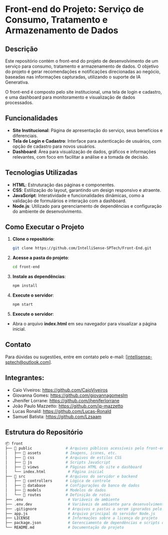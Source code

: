 # Front-end do Projeto: Serviço de Consumo, Tratamento e Armazenamento de Dados

## Descrição
Este repositório contém o front-end do projeto de desenvolvimento de um serviço para consumo, tratamento e armazenamento de dados. O objetivo do projeto é gerar recomendações e notificações direcionadas ao negócio, baseadas nas informações capturadas, utilizando o suporte de IA Generativa.

O front-end é composto pelo site institucional, uma tela de login e cadastro, e uma dashboard para monitoramento e visualização de dados processados.

## Funcionalidades
- **Site Institucional**: Página de apresentação do serviço, seus benefícios e diferenciais.
- **Tela de Login e Cadastro**: Interface para autenticação de usuários, com opção de cadastro para novos usuários.
- **Dashboard**: Área para visualização de dados, gráficos e informações relevantes, com foco em facilitar a análise e a tomada de decisão.

## Tecnologias Utilizadas
- **HTML**: Estruturação das páginas e componentes.
- **CSS**: Estilização do layout, garantindo um design responsivo e atraente.
- **JavaScript**: Interatividade e funcionalidades dinâmicas, como a validação de formulários e interação com a dashboard.
- **Node.js**: Utilizado para gerenciamento de dependências e configuração do ambiente de desenvolvimento.
  
## Como Executar o Projeto
1. **Clone o repositório**:
   ```bash
   git clone https://github.com/IntelliSense-SPTech/Front-End.git
2. **Acesse a pasta do projeto**:
   ```bash
   cd front-end
3. **Instale as dependências**:
   ```bash
   npm install
4. **Execute o servidor**:
   ```bash
   npm start
4. **Execute o servidor**:
- Abra o arquivo **index.html** em seu navegador para visualizar a página inicial.

## Contato
Para dúvidas ou sugestões, entre em contato pelo e-mail: [intellisense-sptech@outlook.com].

## Integrantes:
- Caio Viveiros: https://github.com/CaioViveiros
- Giovanna Gomes: https://github.com/giovannagomeslm
- Jhenifer Lorrane: https://github.com/jheniferlorrane
- João Paulo Mazzetto: https://github.com/jp-mazzetto
- Lucas Ronald: https://github.com/Lucas-Ronald
- Samuel Batista: https://github.com/Lzsaam

## Estrutura do Repositório
```bash
📦 front
├── 📁 public               # Arquivos públicos acessíveis pelo front-end
│   ├── 📁 assets           # Imagens, ícones, etc.
│   ├── 📁 css              # Arquivos de estilos CSS
│   ├── 📁 js               # Scripts JavaScript
│   ├── 📁 views            # Páginas HTML do site e dashboard
│   └── index.html          # Página inicial
├── 📁 src                  # Arquivos do servidor e backend
│   ├── 📁 controllers      # Lógica de controle
│   ├── 📁 database         # Configurações do banco de dados
│   ├── 📁 models           # Modelos de dados
│   └── 📁 routes           # Definição de rotas
├── .env                    # Variáveis de ambiente
├── .env.dev                # Variáveis de ambiente para desenvolvimento
├── .gitignore              # Arquivos e pastas a serem ignorados pelo Git
├── app.js                  # Arquivo principal do servidor Node.js
├── LICENSE                 # Informações sobre a licença do projeto
├── package.json            # Gerenciamento de dependências e scripts do Node.js
└── README.md               # Documentação do projeto
